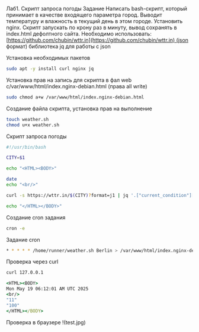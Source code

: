 Лаб1. Скрипт запроса погоды
Задание
Написать bash-скрипт, который принимает в качестве входящего
параметра город. Выводит температуру и влажность в текущий день в этом городе.
Установить nginx.
Скрипт запускать по крону раз в минуту, вывод сохранять в index.html дефолтного сайта.
Необходимо использовать:
[https://github.com/chubin/wttr.in](https://github.com/chubin/wttr.in) (json формат)
библиотека jq для работы с json



Установка необходимых пакетов
```bash
sudo apt -y install curl nginx jq
```

Установка прав на запись для скрипта в фал web с/var/www/html/index.nginx-debian.html (права all write)
```bash
sudo chmod a+w /var/www/html/index.nginx-debian.html
```

Создание  файла скрипта, установка прав на выполнение
```bash
touch weather.sh
chmod u+x weather.sh
```

Скрипт запроса погоды
```bash
#!/usr/bin/bash 

CITY=$1

echo "<HTML><BODY>"

date
echo "<br/>"

curl -s https://wttr.in/$(CITY)?format=j1 | jq '.["current_condition"][0] | .temp_C,.humidity'

echo "</HTML></BODY>"
```

Создание cron задания
```bash
cron -e
```

Задание cron
```bash
* * * * * /home/runner/weather.sh Berlin > /var/www/html/index.nginx-debian.html 2>> /home/runner/wather.err
```

Проверка через curl
```bash
curl 127.0.0.1
```

```cmd
<HTML><BODY>
Mon May 19 06:12:01 AM UTC 2025
<br/>
"11"
"100"
</HTML></BODY>
```

Проверка в браузере
!(test.jpg)
